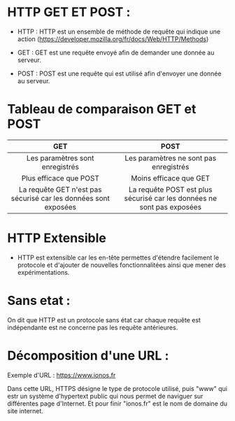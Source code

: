 # HTTP GET ET POST :

- HTTP : HTTP est un ensemble de méthode de requête qui indique une action (https://developer.mozilla.org/fr/docs/Web/HTTP/Methods)

- GET : GET est une requête envoyé afin de demander une donnée au serveur.

- POST : POST est une requête qui est utilisé afin d'envoyer une donnée au serveur.

# Tableau de comparaison GET et POST 

| GET | POST |
|:-----:|:------:|
| Les paramètres sont enregistrés    | Les paramètres ne sont pas enregistrés     |
| Plus efficace que POST    |  Moins efficace que GET    |
| La requête GET n'est pas sécurisé car les données sont exposées    |  La requête POST est plus sécurisé car les données ne sont pas exposées    |

# HTTP Extensible

- HTTP est extensible car les en-tête permettes d'étendre facilement le protocole et d'ajouter de nouvelles fonctionnalitées ainsi que mener des expérimentations.

# Sans etat :

On dit que HTTP est un protocole sans état car chaque requête est indépendante est ne concerne pas les requête antérieures.

# Décomposition d'une URL :

Exemple d'URL : https://www.ionos.fr 

Dans cette URL, HTTPS désigne le type de protocole utilisé, puis "www" qui estr un système d'hypertext public qui nous permet de naviguer sur différentes page d'Internet.
Et pour finir "ionos.fr" est le nom de domaine du site internet.